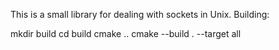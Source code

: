 This is a small library for dealing with sockets in Unix. 
Building:

mkdir build
cd build
cmake ..
cmake --build . --target all
